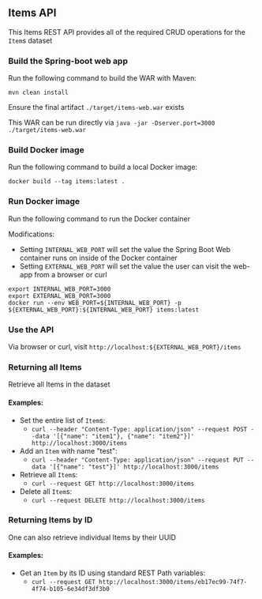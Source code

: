 ## Items API
This Items REST API provides all of the required CRUD operations for the `Item`s dataset

### Build the Spring-boot web app
Run the following command to build the WAR with Maven:
```
mvn clean install
```
Ensure the final artifact `./target/items-web.war` exists

This WAR can be run directly via `java -jar -Dserver.port=3000 ./target/items-web.war`

### Build Docker image
Run the following command to build a local Docker image:
```
docker build --tag items:latest .
```

### Run Docker image
Run the following command to run the Docker container

Modifications:
* Setting `INTERNAL_WEB_PORT` will set the value the Spring Boot Web container runs on inside of the Docker container
* Setting `EXTERNAL_WEB_PORT` will set the value the user can visit the web-app from a browser or curl 

```
export INTERNAL_WEB_PORT=3000
export EXTERNAL_WEB_PORT=3000
docker run --env WEB_PORT=${INTERNAL_WEB_PORT} -p ${EXTERNAL_WEB_PORT}:${INTERNAL_WEB_PORT} items:latest
```

### Use the API
Via browser or curl, visit `http://localhost:${EXTERNAL_WEB_PORT}/items`

### Returning all Items
Retrieve all Items in the dataset
#### Examples:

* Set the entire list of `Item`s:
  * `curl --header "Content-Type: application/json" --request POST --data '[{"name": "item1"}, {"name": "item2"}]' http://localhost:3000/items`
* Add an `Item` with name "test":
  * `curl --header "Content-Type: application/json" --request PUT --data '[{"name": "test"}]' http://localhost:3000/items`
* Retrieve all `Item`s:
  * `curl --request GET http://localhost:3000/items`
* Delete all `Item`s:
  * `curl --request DELETE http://localhost:3000/items`
  
### Returning Items by ID

One can also retrieve individual Items by their UUID
#### Examples:

* Get an `Item` by its ID using standard REST Path variables:
  * `curl --request GET http://localhost:3000/items/eb17ec99-74f7-4f74-b105-6e34df3df3b0`
  